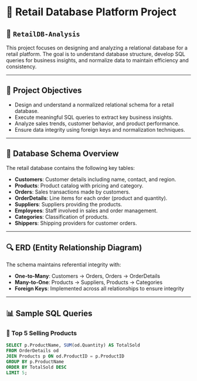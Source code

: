 # 🛒 Retail Database Platform Project

## 📁 `RetailDB-Analysis`

This project focuses on designing and analyzing a relational database for a retail platform. The goal is to understand database structure, develop SQL queries for business insights, and normalize data to maintain efficiency and consistency.

---

## 🎯 Project Objectives

- Design and understand a normalized relational schema for a retail database.
- Execute meaningful SQL queries to extract key business insights.
- Analyze sales trends, customer behavior, and product performance.
- Ensure data integrity using foreign keys and normalization techniques.

---

## 🧱 Database Schema Overview

The retail database contains the following key tables:

- **Customers**: Customer details including name, contact, and region.
- **Products**: Product catalog with pricing and category.
- **Orders**: Sales transactions made by customers.
- **OrderDetails**: Line items for each order (product and quantity).
- **Suppliers**: Suppliers providing the products.
- **Employees**: Staff involved in sales and order management.
- **Categories**: Classification of products.
- **Shippers**: Shipping providers for customer orders.

---

## 🔍 ERD (Entity Relationship Diagram)

The schema maintains referential integrity with:

- **One-to-Many**: Customers → Orders, Orders → OrderDetails
- **Many-to-One**: Products → Suppliers, Products → Categories
- **Foreign Keys**: Implemented across all relationships to ensure integrity

---

## 📊 Sample SQL Queries

### 🧾 Top 5 Selling Products

```sql
SELECT p.ProductName, SUM(od.Quantity) AS TotalSold
FROM OrderDetails od
JOIN Products p ON od.ProductID = p.ProductID
GROUP BY p.ProductName
ORDER BY TotalSold DESC
LIMIT 5;
